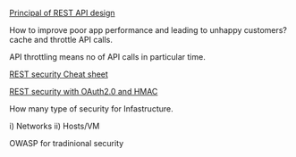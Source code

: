 
[Principal of REST API design](https://searchmicroservices.techtarget.com/essentialguide/Essential-guide-to-API-management-and-application-integration)

How to improve poor app performance and leading to unhappy customers? cache and throttle API calls.

API throttling means no of API calls in particular time.


[REST security Cheat sheet](https://www.owasp.org/index.php/REST_Security_Cheat_Sheet)

[REST security with OAuth2.0 and HMAC](https://searchmicroservices.techtarget.com/news/450296678/Taking-a-new-look-at-security-in-RESTful-API-design)

How many type of security for Infastructure.

i) Networks
ii) Hosts/VM

OWASP for tradinional security


